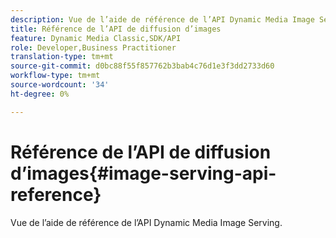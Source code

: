 ```yaml
---
description: Vue de l’aide de référence de l’API Dynamic Media Image Serving.
title: Référence de l’API de diffusion d’images
feature: Dynamic Media Classic,SDK/API
role: Developer,Business Practitioner
translation-type: tm+mt
source-git-commit: d0bc88f55f857762b3bab4c76d1e3f3dd2733d60
workflow-type: tm+mt
source-wordcount: '34'
ht-degree: 0%

---
```



# Référence de l’API de diffusion d’images{#image-serving-api-reference}

Vue de l’aide de référence de l’API Dynamic Media Image Serving.

